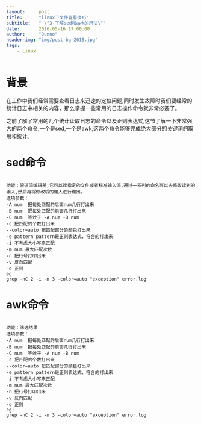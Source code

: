 ```yaml
---
layout:     post
title:      "linux下文件查看技巧"
subtitle:   " \"3-了解sed和awk的用法\""
date:       2016-05-16 17:00:00
author:     "Dunno"
header-img: "img/post-bg-2015.jpg"
tags:
    - Linux
---
```

# 背景
<p>在工作中我们经常需要查看日志来迅速的定位问题,同时发生故障时我们要经常的统计日志中相关的内容，那么掌握一些常用的日志操作命令就非常必要了。</p>

<p>之前了解了常用的几个统计读取日志的命令以及正则表达式,这节了解一下非常强大的两个命令,一个是sed,一个是awk,这两个命令能够完成绝大部分的关键词的取用和统计。</p>

# sed命令
<pre><code>
功能：管道流编辑器,它可以读指定的文件或者标准输入流,通过一系列的命名可以去修改读到的输入,然后再将修改后的输入进行输出。
选项参数：
-A num 	把每处匹配的后面num几行打出来
-B num  把每处匹配的前面几行打出来
-C num  等效于 -A num -B num
-c 把匹配的个数打出来
--color=auto 把匹配部分的颜色打出来
-e pattern pattern是正则表达式，符合的打出来
-i 不考虑大小写来匹配
-m num 最大匹配次数
-n 把行号打印出来
-v 反向匹配
-o 正则
eg:
grep -nC 2 -i -m 3 -color=auto "exception" error.log 
</code></pre>

# awk命令
<pre><code>
功能：筛选结果
选项参数：
-A num 	把每处匹配的后面num几行打出来
-B num  把每处匹配的前面几行打出来
-C num  等效于 -A num -B num
-c 把匹配的个数打出来
--color=auto 把匹配部分的颜色打出来
-e pattern pattern是正则表达式，符合的打出来
-i 不考虑大小写来匹配
-m num 最大匹配次数
-n 把行号打印出来
-v 反向匹配
-o 正则
eg:
grep -nC 2 -i -m 3 -color=auto "exception" error.log 
</code></pre>


 